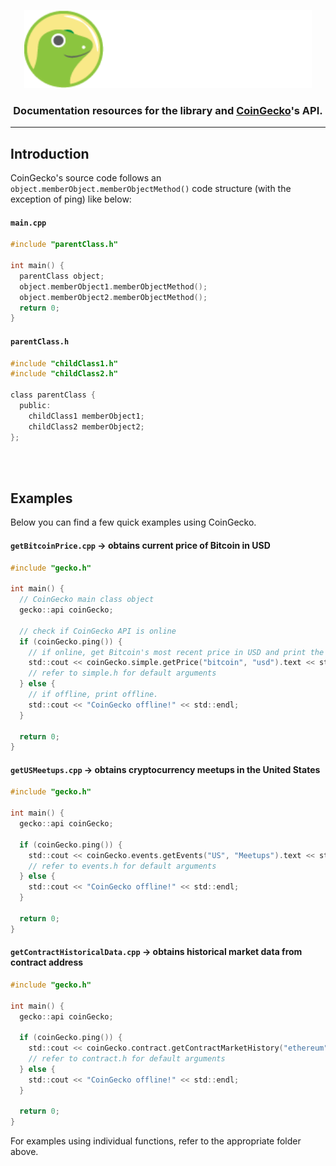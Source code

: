 <p align="center">
  <img width="460" height="125" src="/images/coingecko.jpg">
</p>
<h3 align="center">Documentation resources for the library and <a href="https://www.coingecko.com/">CoinGecko</a>'s API.</h3>
<hr>
<h2>Introduction</h2>
<p>CoinGecko's source code follows an <code>object.memberObject.memberObjectMethod()</code> code structure (with the exception of ping) like below:</p>

#### **`main.cpp`**
```c
#include "parentClass.h"

int main() {
  parentClass object;
  object.memberObject1.memberObjectMethod();
  object.memberObject2.memberObjectMethod();
  return 0;
}
```

#### **`parentClass.h`**
```c
#include "childClass1.h"
#include "childClass2.h"

class parentClass {
  public: 
    childClass1 memberObject1;
    childClass2 memberObject2;
};
```

<br><br>
<h2>Examples</h2>
<p>Below you can find a few quick examples using CoinGecko.</p>

#### **`getBitcoinPrice.cpp`** -> obtains current price of Bitcoin in USD
```c
#include "gecko.h"

int main() {
  // CoinGecko main class object
  gecko::api coinGecko;
  
  // check if CoinGecko API is online
  if (coinGecko.ping()) {
    // if online, get Bitcoin's most recent price in USD and print the JSON response
    std::cout << coinGecko.simple.getPrice("bitcoin", "usd").text << std::endl;
    // refer to simple.h for default arguments
  } else {
    // if offline, print offline.
    std::cout << "CoinGecko offline!" << std::endl;
  }
  
  return 0;
}
```

#### **`getUSMeetups.cpp`** -> obtains cryptocurrency meetups in the United States
```c
#include "gecko.h"

int main() {
  gecko::api coinGecko;
  
  if (coinGecko.ping()) {
    std::cout << coinGecko.events.getEvents("US", "Meetups").text << std::endl;
    // refer to events.h for default arguments
  } else {
    std::cout << "CoinGecko offline!" << std::endl;
  }
  
  return 0;
}
```

#### **`getContractHistoricalData.cpp`** -> obtains historical market data from contract address
```c
#include "gecko.h"

int main() {
  gecko::api coinGecko;
  
  if (coinGecko.ping()) {
    std::cout << coinGecko.contract.getContractMarketHistory("ethereum", "0x4363e1485764d206b01ddc9ca121030585259f6f", "usd", "1").text << std::endl;
    // refer to contract.h for default arguments
  } else {
    std::cout << "CoinGecko offline!" << std::endl;
  }
  
  return 0;
}
```

<p>For examples using individual functions, refer to the appropriate folder above.</p>
